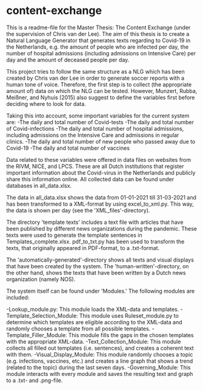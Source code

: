 # content-exchange
This is a readme-file for the Master Thesis: The Content Exchange (under the supervision of Chris van der Lee). The aim of this thesis is to create a Natural Language Generator that generates texts regarding to Covid-19 in the Netherlands, e.g. the amount of people who are infected per day, the number of hospital admissions (including admissions on Intensive Care) per day and the amount of deceased people per day.

This project tries to follow the same structure as a NLG which has been created by Chris van der Lee in order to generate soccer reports with a human tone of voice. Therefore, the first step is to collect (the appropriate amount of) data on which the NLG can be tested. However, Munzert, Rubba, Meißner, and Nyhuis (2015) also suggest to define the variables first before deciding where to look for data.

Taking this into account, some important variables for the current system are: 
-The daily and total number of Covid-tests 
-The daily and total number of Covid-infections 
-The daily and total number of hospital admissions, including admissions on the Intensive Care and admissions in regular clinics. 
-The daily and total number of new people who passed away due to Covid-19 
-The daily and total number of vaccines

Data related to these variables were offered in data files on websites from the RIVM, NICE, and LPCS. These are all Dutch institutions that register important information about the Covid-virus in the Netherlands and publicly share this information online. All collected data can be found under databases in all_data.xlsx.

The data in all_data.xlsx shows the data from 01-01-2021 till 31-03-2021 and has been transformed to a XML-format by using excel_to_xml.py. This way, the data is shown per day (see the 'XML_files'-directory).

The directory 'template texts' includes a text file with articles that have been published by different news organizations during the pandemic. These texts were used to generate the template sentences in Templates_complete.xlsx. pdf_to_txt.py has been used to transform the texts, that originally appeared in PDF-format, to a .txt-format.

The 'automatically-generated'-directory shows all texts and visual displays that have been created by the system. The 'human-written'-directory, on the other hand, shows the texts that have been written by a Dutch news organization (namely NOS).

The system itself can be found under 'Modules.' The following modules are included:

-Lookup_module.py: This module loads the XML-data and templates.
-Template_Selection_Module: This module uses Ruleset_module.py to determine which templates are eligible according to the XML-data and randomly chooses a template from all possible templates.
-Template_Filler_Module: This module fills the gaps in the chosen templates with the appropriate XML-data.
-Text_Collection_Module: This module collects all filled out templates (i.e. sentences), and creates a coherent text with them.
-Visual_Display_Module: This module randomly chooses a topic (e.g. infections, vaccines, etc.) and creates a line graph that shows a trend (related to the topic) during the last seven days.
-Governing_Module: This module interacts with every module and saves the resulting text and graph to a .txt- and .png-file.





